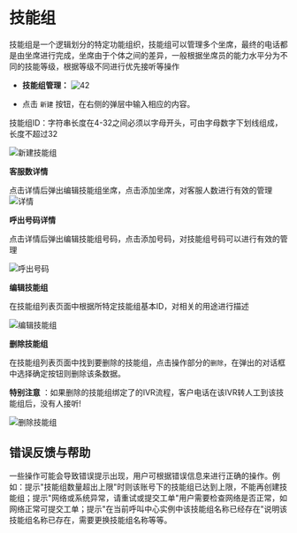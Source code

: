 技能组 
========================

技能组是一个逻辑划分的特定功能组织，技能组可以管理多个坐席，最终的电话都是由坐席进行完成，坐席由于个体之间的差异，一般根据坐席员的能力水平分为不同的技能等级，根据等级不同进行优先接听等操作

* **技能组管理：** ![42](https://static-aliyun-doc.oss-accelerate.aliyuncs.com/assets/img/zh-CN/1407978161/p255896.png)

  




<!-- -->

* 点击 `新建` 按钮，在右侧的弹层中输入相应的内容。

  




技能组ID：字符串长度在4-32之间必须以字母开头，可由字母数字下划线组成，长度不超过32

![新建技能组](https://static-aliyun-doc.oss-accelerate.aliyuncs.com/assets/img/zh-CN/1407978161/p255889.png)

**客服数详情** 

点击详情后弹出编辑技能组坐席，点击添加坐席，对客服人数进行有效的管理![详情](https://static-aliyun-doc.oss-accelerate.aliyuncs.com/assets/img/zh-CN/1407978161/p255879.png)

**呼出号码详情** 

点击详情后弹出编辑技能组号码，点击添加号码，对技能组号码可以进行有效的管理

![呼出号码](https://static-aliyun-doc.oss-accelerate.aliyuncs.com/assets/img/zh-CN/2407978161/p259779.png)

**编辑技能组** 

在技能组列表页面中根据所特定技能组基本ID，对相关的用途进行描述

![编辑技能组](https://static-aliyun-doc.oss-accelerate.aliyuncs.com/assets/img/zh-CN/2407978161/p259782.png)

**删除技能组** 

在技能组列表页面中找到要删除的技能组，点击操作部分的`删除`，在弹出的对话框中选择确定按钮则删除该条数据。

**特别注意** ：如果删除的技能组绑定了的IVR流程，客户电话在该IVR转人工到该技能组后，没有人接听!

![删除技能组](https://static-aliyun-doc.oss-accelerate.aliyuncs.com/assets/img/zh-CN/2407978161/p259783.png)

错误反馈与帮助 
-------------------------

一些操作可能会导致错误提示出现，用户可根据错误信息来进行正确的操作。例如：提示"技能组数量超出上限"时则该账号下的技能组已达到上限，不能再创建技能组；提示"网络或系统异常，请重试或提交工单"用户需要检查网络是否正常，如网络正常可提交工单；提示"在当前呼叫中心实例中该技能组名称已经存在"说明该技能组名称已存在，需要更换技能组名称等等。
